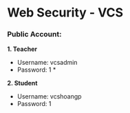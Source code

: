 # Web Security - VCS
### Public Account:
**1. Teacher**
* Username: vcsadmin
* Password: 1 *

**2. Student**
* Username: vcshoangp
* Password: 1
